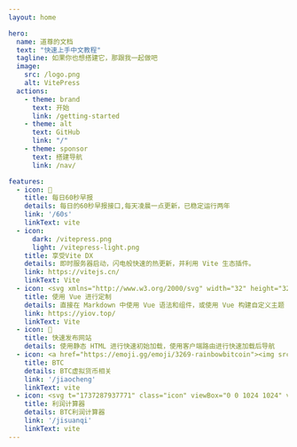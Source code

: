```yaml
---
layout: home

hero:
  name: 道尊的文档
  text: "快速上手中文教程"
  tagline: 如果你也想搭建它，那跟我一起做吧
  image:
    src: /logo.png
    alt: VitePress
  actions:
    - theme: brand
      text: 开始
      link: /getting-started
    - theme: alt
      text: GitHub
      link: "/"
    - theme: sponsor
      text: 搭建导航
      link: /nav/

features:
  - icon: 📝
    title: 每日60秒早报
    details: 每日的60秒早报接口,每天凌晨一点更新，已稳定运行两年
    link: '/60s'
    linkText: vite
  - icon: 
      dark: /vitepress.png
      light: /vitepress-light.png
    title: 享受Vite DX
    details: 即时服务器启动，闪电般快速的热更新，并利用 Vite 生态插件。
    link: https://vitejs.cn/
    linkText: Vite
  - icon: <svg xmlns="http://www.w3.org/2000/svg" width="32" height="32"><path fill="#41b883" d="M24.4 3.925H30l-14 24.15L2 3.925h10.71l3.29 5.6 3.22-5.6Z"/><path fill="#41b883" d="m2 3.925 14 24.15 14-24.15h-5.6L16 18.415 7.53 3.925Z"/><path fill="#35495e" d="M7.53 3.925 16 18.485l8.4-14.56h-5.18L16 9.525l-3.29-5.6Z"/></svg>
    title: 使用 Vue 进行定制
    details: 直接在 Markdown 中使用 Vue 语法和组件，或使用 Vue 构建自定义主题
    link: https://yiov.top/
    linkText: Vite
  - icon: 🚀
    title: 快速发布网站
    details: 使用静态 HTML 进行快速初始加载，使用客户端路由进行快速加载后导航
  - icon: <a href="https://emoji.gg/emoji/3269-rainbowbitcoin"><img src="https://cdn3.emoji.gg/emojis/3269-rainbowbitcoin.gif" width="64px" height="64px" alt="RainbowBitcoin"></a>
    title: BTC
    details: BTC虚拟货币相关
    link: '/jiaocheng'
    linkText: vite
  - icon: <svg t="1737287937771" class="icon" viewBox="0 0 1024 1024" version="1.1" xmlns="http://www.w3.org/2000/svg" p-id="6815" width="200" height="200"><path d="M149.3 85.3H704c35.3 0 64 28.7 64 64V704c0 35.3-28.7 64-64 64H149.3c-35.3 0-64-28.7-64-64V149.3c0-35.3 28.7-64 64-64z" fill="#FF5757" p-id="6816"></path><path d="M149.3 85.3h277.3v341.3H85.3V149.3c0-35.3 28.7-64 64-64z" fill="#E6E6E6" p-id="6817"></path><path d="M85.3 426.7h341.3V768H149.3c-35.3 0-64-28.7-64-64V426.7z" fill="#CCCCCC" p-id="6818"></path><path d="M497.8 355.6h199.1c7.9 0 14.2 6.4 14.2 14.2 0 7.9-6.4 14.2-14.2 14.2H497.8c-7.9 0-14.2-6.4-14.2-14.2 0-7.9 6.3-14.2 14.2-14.2zM497.8 469.3h199.1c7.9 0 14.2 6.4 14.2 14.2 0 7.9-6.4 14.2-14.2 14.2H497.8c-7.9 0-14.2-6.4-14.2-14.2 0-7.8 6.3-14.2 14.2-14.2z" fill="#FFFFFF" p-id="6819"></path><path d="M184.9 241.8h142.2c7.9 0 14.2 6.4 14.2 14.2 0 7.9-6.4 14.2-14.2 14.2H184.9c-7.9 0-14.2-6.4-14.2-14.2 0-7.9 6.3-14.2 14.2-14.2z" fill="" p-id="6820"></path><path d="M241.8 327.1V184.9c0-7.9 6.4-14.2 14.2-14.2 7.9 0 14.2 6.4 14.2 14.2v142.2c0 7.9-6.4 14.2-14.2 14.2-7.9 0-14.2-6.3-14.2-14.2zM184.9 583.1h142.2c7.9 0 14.2 6.4 14.2 14.2 0 7.9-6.4 14.2-14.2 14.2H184.9c-7.9 0-14.2-6.4-14.2-14.2 0-7.8 6.3-14.2 14.2-14.2z" fill="" p-id="6821"></path><path d="M820 516l-3.6 4.4c-0.1 0.1-0.1 0.2-0.2 0.3l-30.1 37.6H684.5l-30.1-37.5c-0.2-0.2-0.4-0.5-0.6-0.7l-3.3-4.1 0.6-1.1c-0.3-1-0.6-2.1-0.6-3.2 0-5.4 3.4-9.9 8.1-11.8l0.4-0.8s41.7-8.3 76.3-8.5c36.2-0.1 76.3 8.5 76.3 8.5l0.4 0.8c4.9 1.9 8.1 6.6 8.1 11.8 0 1.1-0.4 2.1-0.6 3.1l0.5 1.2z m-80.4 422.7c-140.3 0-199.1-50.1-199.1-152.9 0-85.2 66.7-174.2 147.6-202.2h103c80.9 28 147.6 117 147.6 202.2 0 102.8-58.9 152.9-199.1 152.9z m0 0" fill="#EBBF5C" p-id="6822"></path><path d="M794.7 769.6c9.3-0.1 16.8-7.6 16.8-16.9 0-9.3-7.5-16.9-16.8-16.9h-34.1c0.1-0.4 0-0.7 0-1.1l40-40.8c6.5-7.3 3.2-13.4-3.4-20.1-6.6-6.7-17.5-8.1-22.9-2.3l-34.4 36.6-37.1-37.1c-4.7-4.7-13.9-3.2-20.4 3.4-6.6 6.6-8.1 15.7-3.4 20.4l38 37.9c-0.7 0.9-1.2 1.9-1.4 3h-31c-4.5 0-8.8 1.8-12 4.9-3.2 3.2-5 7.5-5 12 0 9.3 7.6 16.9 16.9 16.9h34v16.8h-34c-4.5 0-8.8 1.8-12 4.9-3.2 3.2-5 7.5-5 12 0 9.3 7.6 16.9 16.9 16.9h34v17h0.3c-0.3 1.4-0.4 2.7-0.4 4.1 0 5.6 2.2 11 6.2 15s9.4 6.2 15 6.2 11-2.2 15-6.2 6.2-9.3 6.2-14.9c0-1.4-0.2-2.8-0.4-4.1h0.2v-17h34.2c9.3 0 16.8-7.6 16.8-16.9 0-9.3-7.5-16.9-16.8-16.9v-0.1h-34.2v-16.8h34.2z" fill="#FFFFFF" p-id="6823"></path></svg>
    title: 利润计算器
    details: BTC利润计算器
    link: '/jisuanqi'
    linkText: vite    
---
```


<HomeUnderline />

<confetti />

<busuanzi />

